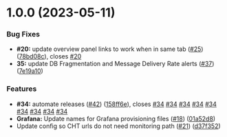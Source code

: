 # 1.0.0 (2023-05-11)


### Bug Fixes

* **#20:** update overview panel links to work when in same tab ([#25](https://github.com/medic/cht-monitoring/issues/25)) ([78bd08c](https://github.com/medic/cht-monitoring/commit/78bd08caab9e541c34a0944c8383c21f54fd7361)), closes [#20](https://github.com/medic/cht-monitoring/issues/20)
* **35:** update DB Fragmentation and Message Delivery Rate alerts ([#37](https://github.com/medic/cht-monitoring/issues/37)) ([7e19a10](https://github.com/medic/cht-monitoring/commit/7e19a106408fe90826f907841ae0b5d3bd4acdf1))


### Features

* **#34:** automate releases ([#42](https://github.com/medic/cht-monitoring/issues/42)) ([158ff6e](https://github.com/medic/cht-monitoring/commit/158ff6ec089b3c12440081b718331c1088dff2c1)), closes [#34](https://github.com/medic/cht-monitoring/issues/34) [#34](https://github.com/medic/cht-monitoring/issues/34) [#34](https://github.com/medic/cht-monitoring/issues/34) [#34](https://github.com/medic/cht-monitoring/issues/34) [#34](https://github.com/medic/cht-monitoring/issues/34) [#34](https://github.com/medic/cht-monitoring/issues/34) [#34](https://github.com/medic/cht-monitoring/issues/34) [#34](https://github.com/medic/cht-monitoring/issues/34) [#34](https://github.com/medic/cht-monitoring/issues/34)
* **Grafana:** Update names for Grafana provisioning files ([#18](https://github.com/medic/cht-monitoring/issues/18)) ([01a52d8](https://github.com/medic/cht-monitoring/commit/01a52d8dcecc6292dd5420245a09d24f91b3836e))
* Update config so CHT urls do not need monitoring path ([#21](https://github.com/medic/cht-monitoring/issues/21)) ([d37f352](https://github.com/medic/cht-monitoring/commit/d37f3521cc4e2ed5c6097306076648d5684635fe))
